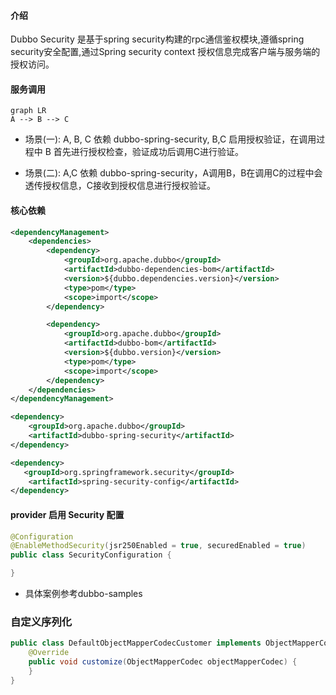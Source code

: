 #### 介绍

Dubbo Security 是基于spring security构建的rpc通信鉴权模块,遵循spring security安全配置,通过Spring security context 授权信息完成客户端与服务端的授权访问。

#### 服务调用

```mermaid
graph LR
A --> B --> C
```

+ 场景(一): A, B, C 依赖 dubbo-spring-security, B,C 启用授权验证，在调用过程中 B 首先进行授权检查，验证成功后调用C进行验证。

+ 场景(二): A,C 依赖 dubbo-spring-security，A调用B，B在调用C的过程中会透传授权信息，C接收到授权信息进行授权验证。

#### 核心依赖

```xml
<dependencyManagement>
    <dependencies>
        <dependency>
            <groupId>org.apache.dubbo</groupId>
            <artifactId>dubbo-dependencies-bom</artifactId>
            <version>${dubbo.dependencies.version}</version>
            <type>pom</type>
            <scope>import</scope>
        </dependency>

        <dependency>
            <groupId>org.apache.dubbo</groupId>
            <artifactId>dubbo-bom</artifactId>
            <version>${dubbo.version}</version>
            <type>pom</type>
            <scope>import</scope>
        </dependency>
    </dependencies>
</dependencyManagement>

<dependency>
    <groupId>org.apache.dubbo</groupId>
    <artifactId>dubbo-spring-security</artifactId>
</dependency>

<dependency>
   <groupId>org.springframework.security</groupId>
    <artifactId>spring-security-config</artifactId>
</dependency>

```

#### provider 启用 Security 配置

```java
@Configuration
@EnableMethodSecurity(jsr250Enabled = true, securedEnabled = true)
public class SecurityConfiguration {

}
```

+ 具体案例参考dubbo-samples

### 自定义序列化

```java
public class DefaultObjectMapperCodecCustomer implements ObjectMapperCodecCustomer {
    @Override
    public void customize(ObjectMapperCodec objectMapperCodec) {
    }
}
```

